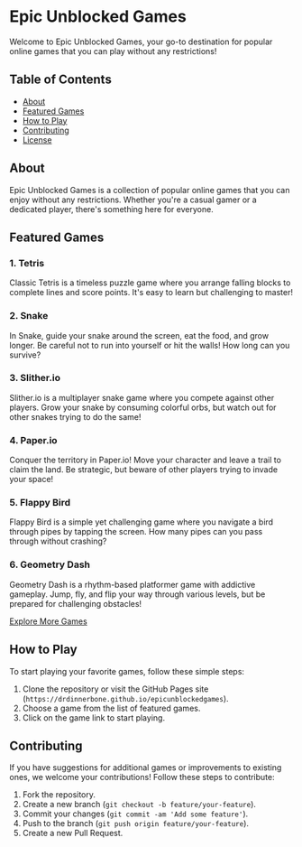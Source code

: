 # Epic Unblocked Games

Welcome to Epic Unblocked Games, your go-to destination for popular online games that you can play without any restrictions!

## Table of Contents

- [About](#about)
- [Featured Games](#featured-games)
- [How to Play](#how-to-play)
- [Contributing](#contributing)
- [License](#license)

## About

Epic Unblocked Games is a collection of popular online games that you can enjoy without any restrictions. Whether you're a casual gamer or a dedicated player, there's something here for everyone.

## Featured Games

### 1. Tetris
Classic Tetris is a timeless puzzle game where you arrange falling blocks to complete lines and score points. It's easy to learn but challenging to master!

### 2. Snake
In Snake, guide your snake around the screen, eat the food, and grow longer. Be careful not to run into yourself or hit the walls! How long can you survive?

### 3. Slither.io
Slither.io is a multiplayer snake game where you compete against other players. Grow your snake by consuming colorful orbs, but watch out for other snakes trying to do the same!

### 4. Paper.io
Conquer the territory in Paper.io! Move your character and leave a trail to claim the land. Be strategic, but beware of other players trying to invade your space!

### 5. Flappy Bird
Flappy Bird is a simple yet challenging game where you navigate a bird through pipes by tapping the screen. How many pipes can you pass through without crashing?

### 6. Geometry Dash
Geometry Dash is a rhythm-based platformer game with addictive gameplay. Jump, fly, and flip your way through various levels, but be prepared for challenging obstacles!

[Explore More Games](#)

## How to Play

To start playing your favorite games, follow these simple steps:

1. Clone the repository or visit the GitHub Pages site (`https://drdinnerbone.github.io/epicunblockedgames`).
2. Choose a game from the list of featured games.
3. Click on the game link to start playing.

## Contributing

If you have suggestions for additional games or improvements to existing ones, we welcome your contributions! Follow these steps to contribute:

1. Fork the repository.
2. Create a new branch (`git checkout -b feature/your-feature`).
3. Commit your changes (`git commit -am 'Add some feature'`).
4. Push to the branch (`git push origin feature/your-feature`).
5. Create a new Pull Request.
